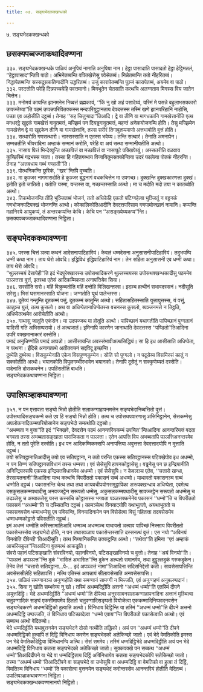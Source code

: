 ```yaml
---
title: ०७. सङ्घभेदकक्खन्धको

---
```

७. सङ्घभेदकक्खन्धको  


## छसक्यपब्बज्जाकथादिवण्णना

३३०. सङ्घभेदकक्खन्धके पाळियं अनुपियं नामाति अनुपिया नाम। हेट्ठा पासादाति पासादतो हेट्ठा हेट्ठिमतलं, ‘‘हेट्ठापासाद’’न्तिपि पाठो। अभिनेतब्बन्ति वपितखेत्तेसु पवेसेतब्बं। निन्नेतब्बन्ति ततो नीहरितब्बं। निद्धापेतब्बन्ति सस्सदूसकतिणादीनि उद्धरितब्बं। उजुं कारापेतब्बन्ति पुञ्जं कारापेतब्बं, अयमेव वा पाठो।  
३३२. परदत्तोति परेहि दिन्नपच्चयेहि पवत्तमानो। मिगभूतेन चेतसाति कत्थचि अलग्गताय मिगस्स विय जातेन चित्तेन।  
३३३. मनोमयं कायन्ति झानमनेन निब्बत्तं ब्रह्मकायं, ‘‘किं नु खो अहं पसादेय्यं, यस्मिं मे पसन्ने बहुलाभसक्कारो उप्पज्जेय्या’’ति पठमं उप्पन्नपरिवितक्कस्स मन्दपरियुट्ठानताय देवदत्तस्स तस्मिं खणे झानपरिहानि नाहोसि, पच्छा एव अहोसीति दट्ठब्बं। तेनाह ‘‘सह चित्तुप्पादा’’तिआदि। द्वे वा तीणि वा मागधकानि गामखेत्तानीति एत्थ मगधरट्ठे खुद्दकं गामखेत्तं गावुतमत्तं, मज्झिमं पन दियड्ढगावुतमत्तं, महन्तं अनेकयोजनम्पि होति। तेसु मज्झिमेन गामखेत्तेन द्वे वा खुद्दकेन तीणि वा गामखेत्तानि, तस्स सरीरं तिगावुतप्पमाणो अत्तभावोति वुत्तं होति।  
३३४. सत्थारोति गणसत्थारो। नास्सस्साति न एतस्स भवेय्य। तन्ति सत्थारं। तेनाति अमनापेन। सम्मन्नतीति चीवरादिना अम्हाकं सम्मानं करोति, परेहि वा अयं सत्था सम्मानीयतीति अत्थो।  
३३५. नासाय पित्तं भिन्देय्युन्ति अच्छपित्तं वा मच्छपित्तं वा नासापुटे पक्खिपेय्युं। अस्सतरीति वळवाय कुच्छिस्मिं गद्रभस्स जाता। तस्सा हि गहितगब्भाय विजायितुमसक्कोन्तिया उदरं फालेत्वा पोतकं नीहरन्ति। तेनाह ‘‘अत्तवधाय गब्भं गण्हाती’’ति।  
३३९. पोत्थनिकन्ति छुरिकं, ‘‘खर’’न्तिपि वुच्चति।  
३४२. मा कुञ्जर नागमासदोति हे कुञ्जर बुद्धनागं वधकचित्तेन मा उपगच्छ। दुक्खन्ति दुक्खकारणत्ता दुक्खं। इतोति इतो जातितो। यतोति यस्मा, यन्तस्स वा, गच्छन्तस्साति अत्थो। मा च मदोति मदो तया न कातब्बोति अत्थो।  
३४३. तिकभोजनन्ति तीहि भुञ्जितब्बं भोजनं, ततो अधिकेहि एकतो पटिग्गहेत्वा भुञ्जितुं न वट्टनकं गणभोजनपटिपक्खं भोजनन्ति अत्थो। कोकालिकोतिआदीनि देवदत्तपरिसाय गणपामोक्खानं नामानि। कप्पन्ति महानिरये आयुकप्पं, तं अन्तरकप्पन्ति केचि। केचि पन ‘‘असङ्ख्येय्यकप्प’’न्ति।  
छसक्यपब्बज्जाकथादिवण्णना निट्ठिता।  


## सङ्घभेदककथावण्णना

३४५. परस्स चित्तं ञत्वा कथनं आदेसनापाटिहारियं। केवलं धम्मदेसना अनुसासनीपाटिहारियं। तदुभयम्पि धम्मी कथा नाम। ताय थेरो ओवदि। इद्धिविधं इद्धिपाटिहारियं नाम। तेन सहिता अनुसासनी एव धम्मी कथा। ताय थेरो ओवदि।  
‘‘थुल्लच्चयं देसापेही’’ति इदं भेदपुरेक्खारस्स उपोसथादिकरणे थुल्लच्चयस्स उपोसथक्खन्धकादीसु पठममेव पञ्ञत्तत्ता वुत्तं, इतरथा एतेसं आदिकम्मिकत्ता अनापत्तियेव सिया।  
३४६. सरसीति सरो। महिं विक्रुब्बतोति महिं दन्तेहि विलिखन्तस्स। इदञ्च हत्थीनं सभावदस्सनं। नदीसूति सरेसु। भिसं घसमानस्साति योजना। जग्गतोति यूथं पालेन्तस्स।  
३४७. दूतेय्यं गन्तुन्ति दूतकम्मं पत्तुं, दूतकम्मं कातुन्ति अत्थो। सहितासहितस्साति युत्तायुत्तस्स, यं वत्तुं, कातुञ्च युत्तं, तत्थ कुसलो। अथ वा अधिप्पेतानाधिप्पेतस्स वचनस्स कुसलो, ब्यञ्जनमत्ते न तिट्ठति, अधिप्पेतत्थमेव आरोचेतीति अत्थो।  
३५०. गाथासु जातूति एकंसेन। मा उदपज्जथ मा होतूति अत्थो। पापिच्छानं यथागतीति पापिच्छानं पुग्गलानं यादिसी गति अभिसम्परायो। तं अत्थजातं। इमिनापि कारणेन जानाथाति देवदत्तस्स ‘‘पण्डितो’’तिआदिना उपरि वक्खमानाकारं दस्सेति।  
पमादं अनुचिण्णोति पमादं आपन्नो। आसीसायन्ति अवस्संभावीअत्थसिद्धियं। सा हि इध आसीसाति अधिप्पेता, न पत्थना। ईदिसे अनागतत्थे अतीतवचनं सद्दविदू इच्छन्ति।  
दुब्भेति दुब्भेय्य। विसकुम्भेनाति एकेन विसपुण्णकुम्भेन। सोति सो पुग्गलो। न पदूसेय्य विसमिस्सं कातुं न सक्कोतीति अत्थो। भयानकोति विपुलगम्भीरभावेन भयानको। तेनापि दूसेतुं न सक्कुणेय्यतं दस्सेति। वादेनाति दोसकथनेन। उपहिंसतीति बाधति।  
सङ्घभेदककथावण्णना निट्ठिता।  


## उपालिपञ्हाकथावण्णना

३५१. न पन एत्तावता सङ्घो भिन्नो होतीति सलाकग्गाहापनमत्तेन सङ्घभेदानिब्बत्तितो वुत्तं। उपोसथादिसङ्घकम्मे कते एव हि सङ्घो भिन्नो होति। तत्थ च उपोसथपवारणासु ञत्तिनिट्ठानेन, सेसकम्मेसु अपलोकनादिकम्मपरियोसानेन सङ्घभेदो समत्थोति दट्ठब्बो।  
‘‘अभब्बता न वुत्ता’’ति इदं ‘‘भिक्खवे, देवदत्तेन पठमं आनन्तरियकम्मं उपचित’’न्तिआदिना आनन्तरियत्तं वदता भगवता तस्स अभब्बतासङ्खाता पाराजिकता न पञ्ञत्ता। एतेन आपत्ति विय अभब्बतापि पञ्ञत्तिअनन्तरमेव होति, न ततो पुरेति दस्सेति। इध पन आदिकम्मिकस्सपि अनापत्तिया अवुत्तत्ता देवदत्तादयोपि न मुत्ताति दट्ठब्बं।  
तयो सतिपट्ठानातिआदीसु तयो एव सतिपट्ठाना, न ततो परन्ति एकस्स सतिपट्ठानस्स पटिक्खेपोव इध अधम्मो, न पन तिण्णं सतिपट्ठानत्तविधानं तस्स धम्मत्ता। एवं सेसेसुपि हापनकोट्ठासेसु। वड्ढनेसु पन छ इन्द्रियानीति अनिन्द्रियस्सपि एकस्स इन्द्रियत्तविधानमेव अधम्मो। एवं सेसेसुपि। न केवलञ्च एतेव, ‘‘चत्तारो खन्धा, तेरसायतनानी’’तिआदिना यत्थ कत्थचि विपरीततो पकासनं सब्बं अधम्मो। याथावतो पकासनञ्च सब्बं धम्मोति दट्ठब्बं। पकासनन्ति चेत्थ तथा तथा कायवचीपयोगसमुट्ठापिका अरूपक्खन्धाव अधिप्पेता, एवमेत्थ दसकुसलकम्मपथादीसु अनवज्जट्ठेन सरूपतो धम्मेसु, अकुसलकम्मपथादीसु सावज्जट्ठेन सरूपतो अधम्मेसु च तदञ्ञेसु च अब्याकतेसु यस्स कस्सचि कोट्ठासस्स भगवता पञ्ञत्तक्कमेनेव पकासनं ‘‘धम्मो’’ति च विपरीततो पकासनं ‘‘अधम्मो’’ति च दस्सितन्ति दट्ठब्बं। कामञ्चेत्थ विनयादयोपि यथाभूततो, अयथाभूततो च पकासनवसेन धम्माधम्मेसु एव पविसन्ति, विनयादिनामेन पन विसेसेत्वा विसुं गहितत्ता तदवसेसमेव धम्माधम्मकोट्ठासे पविसतीति दट्ठब्बं।  
इमं अधम्मं धम्मोति करिस्सामातिआदि धम्मञ्च अधम्मञ्च याथावतो ञत्वाव पापिच्छं निस्साय विपरीततो पकासेन्तस्सेव सङ्घभेदो होति, न पन तथासञ्ञाय पकासेन्तस्साति दस्सनत्थं वुत्तं। एस नयो ‘‘अविनयं विनयोति दीपेन्ती’’तिआदीसुपि। तत्थ निय्यानिकन्ति उक्कट्ठन्ति अत्थो। ‘‘तथेवा’’ति इमिना ‘‘एवं अम्हाकं आचरियकुल’’न्तिआदिना वुत्तमत्थं आकड्ढति।  
संवरो पहानं पटिसङ्खाति संवरविनयो, पहानविनयो, पटिसङ्खाविनयो च वुत्तो। तेनाह ‘‘अयं विनयो’’ति। ‘‘पञ्ञत्तं अपञ्ञत्त’’न्ति दुकं ‘‘भासितं अभासित’’न्ति दुकेन अत्थतो समानमेव, तथा दुट्ठुल्लदुकं गरुकदुकेन। तेनेव तेसं ‘‘चत्तारो सतिपट्ठाना…पे॰… इदं अपञ्ञत्तं नामा’’तिआदिना सदिसनिद्देसो कतो। सावसेसापत्तिन्ति अवसेससीलेहि सहितापत्तिं। नत्थि एतिस्सं आपन्नायं सीलावसेसाति अनवसेसापत्ति।  
३५४. पाळियं समग्गानञ्च अनुग्गहोति यथा समग्गानं सामग्गी न भिज्जति, एवं अनुग्गहणं अनुबलप्पदानं।  
३५५. सिया नु खोति सम्भवेय्य नु खो। तस्मिं अधम्मदिट्ठीति अत्तनो ‘‘अधम्मं धम्मो’’ति एतस्मिं दीपने अयुत्तदिट्ठि। भेदे अधम्मदिट्ठीति ‘‘अधम्मं धम्मो’’ति दीपेत्वा अनुस्सावनसलाकग्गाहापनादिना अत्तानं मुञ्चित्वा चतुवग्गादिकं सङ्घं एकसीमायमेव ठिततो चतुवग्गादिसङ्घतो वियोजेत्वा एककम्मादिनिप्फादनवसेन सङ्घभेदकरणे अधम्मदिट्ठिको हुत्वाति अत्थो। विनिधाय दिट्ठिन्ति या तस्मिं ‘‘अधम्मं धम्मो’’ति दीपने अत्तनो अधम्मदिट्ठि उप्पज्जति, तं विनिधाय पटिच्छादेत्वा ‘‘धम्मो एवाय’’न्ति विपरीततो पकासेत्वाति अत्थो। एवं सब्बत्थ अत्थो वेदितब्बो।  
भेदे धम्मदिट्ठीति यथावुत्तनयेन सङ्घभेदने दोसो नत्थीति लद्धिको। अयं पन ‘‘अधम्मं धम्मो’’ति दीपने अधम्मदिट्ठिको हुत्वापि तं दिट्ठिं विनिधाय करणेन सङ्घभेदको अतेकिच्छो जातो। एवं भेदे वेमतिकोति इमस्स पन भेदे वेमतिकदिट्ठिया विनिधानम्पि अत्थि। सेसं सममेव। तस्मिं धम्मदिट्ठिभेदे अधम्मदिट्ठीति अयं पन भेदे अधम्मदिट्ठिं विनिधाय कतत्ता सङ्घभेदको अतेकिच्छो जातो। सुक्कपक्खे पन सब्बत्थ ‘‘अधम्मं धम्मो’’तिआदिदीपने वा भेदे वा धम्मदिट्ठिताय दिट्ठिं अविनिधायेव कतत्ता सङ्घभेदकोपि सतेकिच्छो जातो। तस्मा ‘‘अधम्मं धम्मो’’तिआदिदीपने वा सङ्घभेदे वा उभोसुपि वा अधम्मदिट्ठि वा वेमतिको वा हुत्वा तं दिट्ठिं, विमतिञ्च विनिधाय ‘‘धम्मो’’ति पकासेत्वा वुत्तनयेन सङ्घभेदं करोन्तस्सेव आनन्तरियं होतीति वेदितब्बं।  
उपालिपञ्हाकथावण्णना निट्ठिता।  
सङ्घभेदकक्खन्धकवण्णनानयो निट्ठितो।  